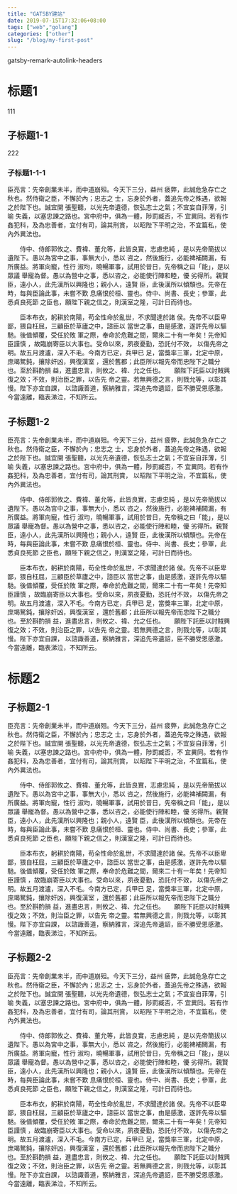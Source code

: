 ```yaml
---
title: "GATSBY建站"
date: 2019-07-15T17:32:06+08:00
tags: ["web","golang"]
categories: ["other"]
slug: "/blog/my-first-post"
---
```


<!-- ## 建站成功 -->
gatsby-remark-autolink-headers
# 标题1
111
## 子标题1-1
222
### 子标题1-1-1
臣亮言：先帝創業未半，而中道崩殂。今天下三分，益州
疲弊，此誠危急存亡之秋也。然侍衛之臣，不懈於內；忠志之
士，忘身於外者，蓋追先帝之殊遇，欲報之於陛下也。誠宜開
張聖聽，以光先帝遺德，恢弘志士之氣；不宜妄自菲薄，引喻
失義，以塞忠諫之路也。宮中府中，俱為一體，陟罰臧否，不
宜異同。若有作姦犯科，及為忠善者，宜付有司，論其刑賞，
以昭陛下平明之治，不宜篇私，使內外異法也。
 
 　　侍中、侍郎郭攸之、費褘、董允等，此皆良實，志慮忠純
，是以先帝簡拔以遺陛下。愚以為宮中之事，事無大小，悉以
咨之，然後施行，必能裨補闕漏，有所廣益。將軍向寵，性行
淑均，曉暢軍事，試用於昔日，先帝稱之曰「能」，是以眾議
舉寵為督。愚以為營中之事，悉以咨之，必能使行陣和睦，優
劣得所。親賢臣，遠小人，此先漢所以興隆也；親小人，遠賢
臣，此後漢所以傾頹也。先帝在時，每與臣論此事，未嘗不歎
息痛恨於桓、靈也。侍中、尚書、長史；參軍，此悉貞良死節
之臣也，願陛下親之信之，則漢室之隆，可計日而待也。
 
 　　臣本布衣，躬耕於南陽，苟全性命於亂世，不求聞達於諸
侯。先帝不以臣卑鄙，猥自枉屈，三顧臣於草廬之中，諮臣以
當世之事，由是感激，遂許先帝以驅馳。後值傾覆，受任於敗
軍之際，奉命於危難之間，爾來二十有一年矣！先帝知臣謹慎
，故臨崩寄臣以大事也。受命以來，夙夜憂勤，恐託付不效，
以傷先帝之明。故五月渡瀘，深入不毛。今南方已定，兵甲已
足，當獎率三軍，北定中原，庶竭駑鈍，攘除奸凶，興復漢室
，還於舊都；此臣所以報先帝而忠陛下之職分也。至於斟酌損
益，進盡忠言，則攸之、褘、允之任也。
　
      願陛下託臣以討賊興復之效；不效，則治臣之罪，以告先
帝之靈。若無興德之言，則戮允等，以彰其慢。陛下亦宜自課，
以諮諏善道，察納雅言，深追先帝遺詔，臣不勝受恩感激。
      今當遠離，臨表涕泣，不知所云。
　
## 子标题1-2
臣亮言：先帝創業未半，而中道崩殂。今天下三分，益州
疲弊，此誠危急存亡之秋也。然侍衛之臣，不懈於內；忠志之
士，忘身於外者，蓋追先帝之殊遇，欲報之於陛下也。誠宜開
張聖聽，以光先帝遺德，恢弘志士之氣；不宜妄自菲薄，引喻
失義，以塞忠諫之路也。宮中府中，俱為一體，陟罰臧否，不
宜異同。若有作姦犯科，及為忠善者，宜付有司，論其刑賞，
以昭陛下平明之治，不宜篇私，使內外異法也。
 
 　　侍中、侍郎郭攸之、費褘、董允等，此皆良實，志慮忠純
，是以先帝簡拔以遺陛下。愚以為宮中之事，事無大小，悉以
咨之，然後施行，必能裨補闕漏，有所廣益。將軍向寵，性行
淑均，曉暢軍事，試用於昔日，先帝稱之曰「能」，是以眾議
舉寵為督。愚以為營中之事，悉以咨之，必能使行陣和睦，優
劣得所。親賢臣，遠小人，此先漢所以興隆也；親小人，遠賢
臣，此後漢所以傾頹也。先帝在時，每與臣論此事，未嘗不歎
息痛恨於桓、靈也。侍中、尚書、長史；參軍，此悉貞良死節
之臣也，願陛下親之信之，則漢室之隆，可計日而待也。
 
 　　臣本布衣，躬耕於南陽，苟全性命於亂世，不求聞達於諸
侯。先帝不以臣卑鄙，猥自枉屈，三顧臣於草廬之中，諮臣以
當世之事，由是感激，遂許先帝以驅馳。後值傾覆，受任於敗
軍之際，奉命於危難之間，爾來二十有一年矣！先帝知臣謹慎
，故臨崩寄臣以大事也。受命以來，夙夜憂勤，恐託付不效，
以傷先帝之明。故五月渡瀘，深入不毛。今南方已定，兵甲已
足，當獎率三軍，北定中原，庶竭駑鈍，攘除奸凶，興復漢室
，還於舊都；此臣所以報先帝而忠陛下之職分也。至於斟酌損
益，進盡忠言，則攸之、褘、允之任也。
　
      願陛下託臣以討賊興復之效；不效，則治臣之罪，以告先
帝之靈。若無興德之言，則戮允等，以彰其慢。陛下亦宜自課，
以諮諏善道，察納雅言，深追先帝遺詔，臣不勝受恩感激。
      今當遠離，臨表涕泣，不知所云。
　
# 标题2
## 子标题2-1
臣亮言：先帝創業未半，而中道崩殂。今天下三分，益州
疲弊，此誠危急存亡之秋也。然侍衛之臣，不懈於內；忠志之
士，忘身於外者，蓋追先帝之殊遇，欲報之於陛下也。誠宜開
張聖聽，以光先帝遺德，恢弘志士之氣；不宜妄自菲薄，引喻
失義，以塞忠諫之路也。宮中府中，俱為一體，陟罰臧否，不
宜異同。若有作姦犯科，及為忠善者，宜付有司，論其刑賞，
以昭陛下平明之治，不宜篇私，使內外異法也。
 
 　　侍中、侍郎郭攸之、費褘、董允等，此皆良實，志慮忠純
，是以先帝簡拔以遺陛下。愚以為宮中之事，事無大小，悉以
咨之，然後施行，必能裨補闕漏，有所廣益。將軍向寵，性行
淑均，曉暢軍事，試用於昔日，先帝稱之曰「能」，是以眾議
舉寵為督。愚以為營中之事，悉以咨之，必能使行陣和睦，優
劣得所。親賢臣，遠小人，此先漢所以興隆也；親小人，遠賢
臣，此後漢所以傾頹也。先帝在時，每與臣論此事，未嘗不歎
息痛恨於桓、靈也。侍中、尚書、長史；參軍，此悉貞良死節
之臣也，願陛下親之信之，則漢室之隆，可計日而待也。
 
 　　臣本布衣，躬耕於南陽，苟全性命於亂世，不求聞達於諸
侯。先帝不以臣卑鄙，猥自枉屈，三顧臣於草廬之中，諮臣以
當世之事，由是感激，遂許先帝以驅馳。後值傾覆，受任於敗
軍之際，奉命於危難之間，爾來二十有一年矣！先帝知臣謹慎
，故臨崩寄臣以大事也。受命以來，夙夜憂勤，恐託付不效，
以傷先帝之明。故五月渡瀘，深入不毛。今南方已定，兵甲已
足，當獎率三軍，北定中原，庶竭駑鈍，攘除奸凶，興復漢室
，還於舊都；此臣所以報先帝而忠陛下之職分也。至於斟酌損
益，進盡忠言，則攸之、褘、允之任也。
　
      願陛下託臣以討賊興復之效；不效，則治臣之罪，以告先
帝之靈。若無興德之言，則戮允等，以彰其慢。陛下亦宜自課，
以諮諏善道，察納雅言，深追先帝遺詔，臣不勝受恩感激。
      今當遠離，臨表涕泣，不知所云。
　
## 子标题2-2
臣亮言：先帝創業未半，而中道崩殂。今天下三分，益州
疲弊，此誠危急存亡之秋也。然侍衛之臣，不懈於內；忠志之
士，忘身於外者，蓋追先帝之殊遇，欲報之於陛下也。誠宜開
張聖聽，以光先帝遺德，恢弘志士之氣；不宜妄自菲薄，引喻
失義，以塞忠諫之路也。宮中府中，俱為一體，陟罰臧否，不
宜異同。若有作姦犯科，及為忠善者，宜付有司，論其刑賞，
以昭陛下平明之治，不宜篇私，使內外異法也。
 
 　　侍中、侍郎郭攸之、費褘、董允等，此皆良實，志慮忠純
，是以先帝簡拔以遺陛下。愚以為宮中之事，事無大小，悉以
咨之，然後施行，必能裨補闕漏，有所廣益。將軍向寵，性行
淑均，曉暢軍事，試用於昔日，先帝稱之曰「能」，是以眾議
舉寵為督。愚以為營中之事，悉以咨之，必能使行陣和睦，優
劣得所。親賢臣，遠小人，此先漢所以興隆也；親小人，遠賢
臣，此後漢所以傾頹也。先帝在時，每與臣論此事，未嘗不歎
息痛恨於桓、靈也。侍中、尚書、長史；參軍，此悉貞良死節
之臣也，願陛下親之信之，則漢室之隆，可計日而待也。
 
 　　臣本布衣，躬耕於南陽，苟全性命於亂世，不求聞達於諸
侯。先帝不以臣卑鄙，猥自枉屈，三顧臣於草廬之中，諮臣以
當世之事，由是感激，遂許先帝以驅馳。後值傾覆，受任於敗
軍之際，奉命於危難之間，爾來二十有一年矣！先帝知臣謹慎
，故臨崩寄臣以大事也。受命以來，夙夜憂勤，恐託付不效，
以傷先帝之明。故五月渡瀘，深入不毛。今南方已定，兵甲已
足，當獎率三軍，北定中原，庶竭駑鈍，攘除奸凶，興復漢室
，還於舊都；此臣所以報先帝而忠陛下之職分也。至於斟酌損
益，進盡忠言，則攸之、褘、允之任也。
　
      願陛下託臣以討賊興復之效；不效，則治臣之罪，以告先
帝之靈。若無興德之言，則戮允等，以彰其慢。陛下亦宜自課，
以諮諏善道，察納雅言，深追先帝遺詔，臣不勝受恩感激。
      今當遠離，臨表涕泣，不知所云。
　